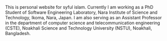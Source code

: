 This is personal website for syful islam.
Currently I am working as a PhD Student of Software Engineering Laboratory, Nara Institute of Science and Technology, Ikoma, Nara, Japan. I am also serving as an Assistant Professor in the department of computer science and telecommunication engineering (CSTE), Noakhali Science and Technology University (NSTU), Noakhali, Bangladesh.
